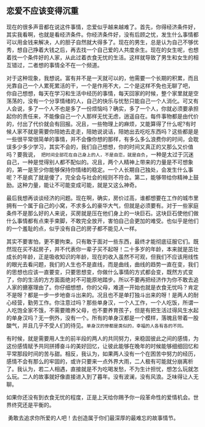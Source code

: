 ## 恋爱不应该变得沉重

​	现在的很多声音都在说这件事情，恋爱似乎越来越难了。首先，你得经济条件好，其实我看啊，也就是看经济条件。你经济条件好，没有后顾之忧，发生什么事情都可以用金钱来解决，人的胆子自然就大得多了。现在的男生，总是认为自己不够优秀，想自己挣着大钱之后，再去找一个自己爱的人共度余生。现在的女生呢，也想着找一个条件好的人家，从此过着衣食无忧的生活。这样就导致了男生和女生的相互错过，二者想的事情全不在一个频道。

​	对于这种现象，我想说。富有并不是一天就可以的，他需要一个长期的积累，而且光靠自己一个人累死累活的干，一个是作用不大，二个是这样不免也无聊了吧， 你自己想想，每天在学习和生活中经历的事情，每天回家的时候，整个家里就是空荡荡的，没有一个分享情绪的人，自己的快乐与忧愁只能自己一个人消化。可又有人会说，多了一个人不也是多了一份烦恼吗？确实，多了一个人，你就必须要承担起你的责任来，不能像自己一个人那样无忧无虑，逍遥自在。每件事物都是由代价的，付出了代价就会有回报。况且，一些物理上的麻烦，又能算得了什么呢?有时候人家不就是需要你陪她去走走，陪她说说话，陪她出去吃吃东西吗？这些都是是一些很平常很简单的事情，并不会像你想的那样，有多么多么浪费你的时间，会耽误多少多少学习，其实不会的，我们自己想想，你的时间又真正的又那么又价值吗？要我说，` 把时间全部花在自己身上的人，不是自恋，就是自负`，一种是太过于沉迷自己，一种是觉得别人都不配似的。况且，两个人精神上带来的力量是不可想象的，第一是至少你能够保持你情绪的稳定。一个人长期自己独处，会发生什么事呢？不是疯了就是傻了，完全会与社会的规则不符合。第二，能够带给你精神上鼓励。这种力量，能让不可能变成可能，就是又这么神奇。

​	最后我想再谈谈经济的问题。现在啊，确实，房价过高，谁都想要在工作的城市里拥有一个属于自己的小窝，不求多么的豪华大气，但就是必须要有。对于一些家庭条件不是那么好的人来说，买房就是压在他们身上的一块巨石。这块巨石使他们做什么事情都有点束手束脚，不敢完全放开，害怕自己会更加的难受。也似乎是他们的一个羞耻的点，似乎没有自己的房子都不能见人一样。

​	其实不要害怕，更不要拘束。只有敢于面对一些东西，最终才能彻底征服它们。既然现在买不起房子，并不代表你一辈子买不起呀！二十多岁的年龄，本来就是茁壮成长的年龄，正是吸收知识的年龄，现在的收入虽然不可观，但我们不应该用线性的眼光去看问题，我们的人生也不是直线，而是曲线，曲线的趋势一直在变，我们的思想也应该一直要变，只要思想变，你做什么事情的方式都会变，既然方式变了，你的生活的方方面面绝对不可能原地踏步。所以不要再把经济作为你不敢去追人家的搪塞理由了。你仔细想想，你的父母，难道一开始也就是衣食无忧吗？肯定不是呀？都是一步一步地奋斗出来的。况且也不是单打独斗出来的呀！是两人的耐心经营，勤劳工作。你注意过吗？那些单身汉，一个人工作，一个人吃饭，所谓一人吃饱全家不饿，不需要赡养父母，也不要养育孩子，但是有把生活过得风生水起的单身汉吗？无一例外，没有一个。所有的单身汉都是一个模样，落魄且带着一股酸气，并且几乎不受人们的待见。`单身汉的惨都是类似的，幸福的人各有各的不同。`

​	有时候，就是需要用人生的前半段的两人的共同努力，来稳固彼此之间的感情，为这份感情赋予共同拼搏奋斗的美好回忆，让彼此能够在晚年的时候能够细细回忆和平常那段时间的苦与甜。相反，我认为，如果两人没有一个在困苦中努力的经历，感情不会有那么的牢固的，或许只要来一点外界大雨，二人极有可能就分崩离析了。我认为，若二人相遇，直接就是不为吃喝发愁，不为生计担忧，想怎么玩就怎么玩。二人的故事就好像直接进入到了暮年。没有波澜，没有风浪。乏味得让人无聊。

​	如果你还没有到衣食无忧的程度，正是上天给你赐予你一段革命性的爱情机会。世界终究还是平衡的。

​	勇敢去追求你所爱的人吧！去创造属于你们最深厚的最难忘的故事情节。

